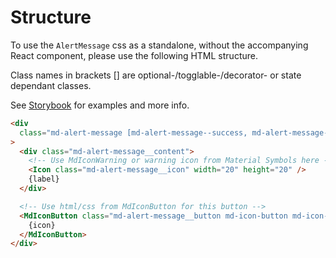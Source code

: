 # Structure

To use the `AlertMessage` css as a standalone, without the accompanying React component, please use the following HTML structure.

Class names in brackets [] are optional-/togglable-/decorator- or state dependant classes.

See [Storybook](https://miljodir.github.io/md-components) for examples and more info.

```html
<div
  class="md-alert-message [md-alert-message--success, md-alert-message--warning, md-alert-message--error, md-alert-message--fullWidth]"
>
  <div class="md-alert-message__content">
    <!-- Use MdIconWarning or warning icon from Material Symbols here -->
    <Icon class="md-alert-message__icon" width="20" height="20" />
    {label}
  </div>

  <!-- Use html/css from MdIconButton for this button -->
  <MdIconButton class="md-alert-message__button md-icon-button md-icon-button--plain" onClick="{handleClick}">
    {icon}
  </MdIconButton>
</div>
```
